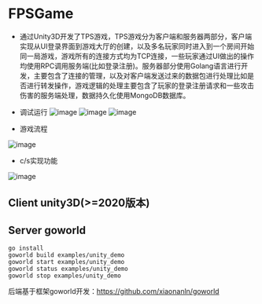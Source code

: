 # FPSGame

- 通过Unity3D开发了TPS游戏，TPS游戏分为客户端和服务器两部分，客户端实现从UI登录界面到游戏大厅的创建，以及多名玩家同时进入到一个房间开始同一局游戏，游戏所有的连接方式均为TCP连接，一些玩家通过UI做出的操作均使用RPC调用服务端(比如登录注册)。服务器部分使用Golang语言进行开发，主要包含了连接的管理，以及对客户端发送过来的数据包进行处理比如是否进行转发操作，游戏逻辑的处理主要包含了玩家的登录注册请求和一些攻击伤害的服务端处理，数据持久化使用MongoDB数据库。

- 调试运行
![image](https://user-images.githubusercontent.com/50624154/233821785-b2e06ff4-6518-494a-8ac6-ab4575748716.png)
![image](https://user-images.githubusercontent.com/50624154/233821795-2225e651-0691-41d1-a8a7-f6829203ef34.png)
![image](https://user-images.githubusercontent.com/50624154/233821633-f2ff46d5-0b3f-47c9-88e9-97682eb0be8c.png)

- 游戏流程

![image](https://user-images.githubusercontent.com/50624154/233821957-f9cfe8e4-123b-424a-a777-c9f9f472ce4d.png)

- c/s实现功能

![image](https://user-images.githubusercontent.com/50624154/233821943-52e70d07-d97b-4ba3-ac40-da32c8f20629.png)

## Client unity3D(>=2020版本)
## Server goworld
```
go install
goworld build examples/unity_demo
goworld start examples/unity_demo 
goworld status examples/unity_demo 
goworld stop examples/unity_demo
```

后端基于框架goworld开发：https://github.com/xiaonanln/goworld
